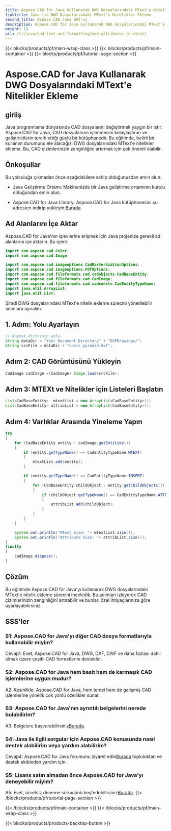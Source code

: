 ```yaml
---
title: Aspose.CAD for Java Kullanarak DWG Dosyalarındaki MText'e Nitelikler Ekleme
linktitle: Java ile DWG Dosyalarındaki MText'e Nitelikler Ekleme
second_title: Aspose.CAD Java API'si
description: Aspose.CAD for Java kullanarak DWG dosyalarındaki MText'e nasıl öznitelikler ekleyeceğinizi öğrenin. Bu adım adım kılavuzla CAD çizimlerinizi geliştirin.
weight: 13
url: /tr/java/cad-text-and-formatting/add-attributes-to-mtext/
---
```


{{< blocks/products/pf/main-wrap-class >}}
{{< blocks/products/pf/main-container >}}
{{< blocks/products/pf/tutorial-page-section >}}

# Aspose.CAD for Java Kullanarak DWG Dosyalarındaki MText'e Nitelikler Ekleme

## giriiş

Java programlama dünyasında CAD dosyalarını değiştirmek yaygın bir iştir. Aspose.CAD for Java, CAD dosyalarının işlenmesini kolaylaştıran ve geliştiricilerin tercih ettiği güçlü bir kütüphanedir. Bu eğitimde, belirli bir kullanım durumunu ele alacağız: DWG dosyalarındaki MText'e nitelikler ekleme. Bu, CAD çizimlerinizin zenginliğini artırmak için çok önemli olabilir.

## Önkoşullar

Bu yolculuğa çıkmadan önce aşağıdakilere sahip olduğunuzdan emin olun:

- Java Geliştirme Ortamı: Makinenizde bir Java geliştirme ortamının kurulu olduğundan emin olun.

- Aspose.CAD for Java Library: Aspose.CAD for Java kütüphanesini şu adresten indirip yükleyin:[Burada](https://releases.aspose.com/cad/java/).

## Ad Alanlarını İçe Aktar

Aspose.CAD for Java'nın işlevlerine erişmek için Java projenize gerekli ad alanlarını içe aktarın. Bu içerir:

```java
import com.aspose.cad.Color;
import com.aspose.cad.Image;

import com.aspose.cad.imageoptions.CadRasterizationOptions;
import com.aspose.cad.imageoptions.PdfOptions;
import com.aspose.cad.fileformats.cad.cadobjects.CadBaseEntity;
import com.aspose.cad.fileformats.cad.CadImage;
import com.aspose.cad.fileformats.cad.cadconsts.CadEntityTypeName;
import java.util.ArrayList;
import java.util.List;
```

Şimdi DWG dosyalarındaki MText'e nitelik ekleme sürecini yönetilebilir adımlara ayıralım.

## 1. Adım: Yolu Ayarlayın

```java
// Kaynak dizininin yolu.
String dataDir = "Your Document Directory" + "DXFDrawings/";
String srcFile = dataDir + "conic_pyramid.dxf";
```

## Adım 2: CAD Görüntüsünü Yükleyin

```java
CadImage cadImage =(CadImage) Image.load(srcFile);
```

## Adım 3: MTEXt ve Nitelikler için Listeleri Başlatın

```java
List<CadBaseEntity>  mtextList = new ArrayList<CadBaseEntity>();
List<CadBaseEntity> attribList = new ArrayList<CadBaseEntity>();
```

## Adım 4: Varlıklar Arasında Yineleme Yapın

```java
try
{
    for (CadBaseEntity entity : cadImage.getEntities())
    {
        if (entity.getTypeName() == CadEntityTypeName.MTEXT)
        {
            mtextList.add(entity);
        }

        if (entity.getTypeName() == CadEntityTypeName.INSERT)
        {
            for (CadBaseEntity childObject : entity.getChildObjects())
            {
                if (childObject.getTypeName() == CadEntityTypeName.ATTRIB)
                {
                    attribList.add(childObject);
                }
            }
        }
    }

    System.out.println("MText Size: "+ mtextList.size());
    System.out.println("Attribute Size: "+ attribList.size());
}
finally
{
    cadImage.dispose();
}
```

## Çözüm

Bu eğitimde Aspose.CAD for Java'yı kullanarak DWG dosyalarındaki MText'e nitelik ekleme sürecini inceledik. Bu adımları izleyerek CAD çizimlerinizin zenginliğini artırabilir ve bunları özel ihtiyaçlarınıza göre uyarlayabilirsiniz.

## SSS'ler

### S1: Aspose.CAD for Java'yı diğer CAD dosya formatlarıyla kullanabilir miyim?

Cevap1: Evet, Aspose.CAD for Java, DWG, DXF, DWF ve daha fazlası dahil olmak üzere çeşitli CAD formatlarını destekler.

### S2: Aspose.CAD for Java hem basit hem de karmaşık CAD işlemlerine uygun mudur?

A2: Kesinlikle. Aspose.CAD for Java, hem temel hem de gelişmiş CAD işlemlerine yönelik çok yönlü özellikler sunar.

### S3: Aspose.CAD for Java'nın ayrıntılı belgelerini nerede bulabilirim?

A3: Belgelere başvurabilirsiniz[Burada](https://reference.aspose.com/cad/java/).

### S4: Java ile ilgili sorgular için Aspose.CAD konusunda nasıl destek alabilirim veya yardım alabilirim?

 Cevap4: Aspose.CAD for Java forumunu ziyaret edin[Burada](https://forum.aspose.com/c/cad/19) topluluktan ve destek ekibinden yardım için.

### S5: Lisans satın almadan önce Aspose.CAD for Java'yı deneyebilir miyim?

 A5: Evet, ücretsiz deneme sürümünü keşfedebilirsiniz[Burada](https://releases.aspose.com/).
{{< /blocks/products/pf/tutorial-page-section >}}

{{< /blocks/products/pf/main-container >}}
{{< /blocks/products/pf/main-wrap-class >}}

{{< blocks/products/products-backtop-button >}}
